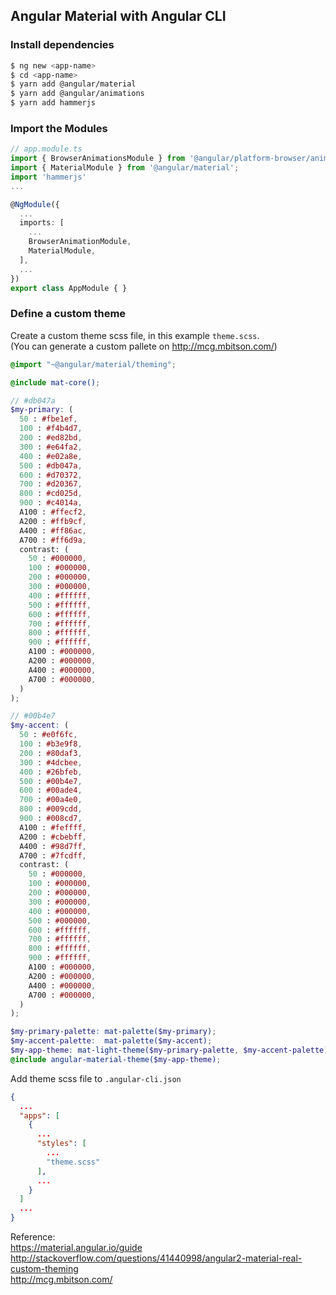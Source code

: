 ## Angular Material with Angular CLI

### Install dependencies

```bash
$ ng new <app-name>
$ cd <app-name>
$ yarn add @angular/material
$ yarn add @angular/animations
$ yarn add hammerjs
```


### Import the Modules

```typescript
// app.module.ts
import { BrowserAnimationsModule } from '@angular/platform-browser/animations';
import { MaterialModule } from '@angular/material';
import 'hammerjs'
...

@NgModule({
  ...
  imports: [
    ...
    BrowserAnimationModule,
    MaterialModule,
  ],
  ...
})
export class AppModule { }
```


### Define a custom theme

Create a custom theme scss file, in this example `theme.scss`.  
(You can generate a custom pallete on http://mcg.mbitson.com/)
```scss
@import "~@angular/material/theming";

@include mat-core();

// #db047a
$my-primary: (
  50 : #fbe1ef,
  100 : #f4b4d7,
  200 : #ed82bd,
  300 : #e64fa2,
  400 : #e02a8e,
  500 : #db047a,
  600 : #d70372,
  700 : #d20367,
  800 : #cd025d,
  900 : #c4014a,
  A100 : #ffecf2,
  A200 : #ffb9cf,
  A400 : #ff86ac,
  A700 : #ff6d9a,
  contrast: (
    50 : #000000,
    100 : #000000,
    200 : #000000,
    300 : #000000,
    400 : #ffffff,
    500 : #ffffff,
    600 : #ffffff,
    700 : #ffffff,
    800 : #ffffff,
    900 : #ffffff,
    A100 : #000000,
    A200 : #000000,
    A400 : #000000,
    A700 : #000000,
  )
);

// #00b4e7
$my-accent: (
  50 : #e0f6fc,
  100 : #b3e9f8,
  200 : #80daf3,
  300 : #4dcbee,
  400 : #26bfeb,
  500 : #00b4e7,
  600 : #00ade4,
  700 : #00a4e0,
  800 : #009cdd,
  900 : #008cd7,
  A100 : #feffff,
  A200 : #cbebff,
  A400 : #98d7ff,
  A700 : #7fcdff,
  contrast: (
    50 : #000000,
    100 : #000000,
    200 : #000000,
    300 : #000000,
    400 : #000000,
    500 : #000000,
    600 : #ffffff,
    700 : #ffffff,
    800 : #ffffff,
    900 : #ffffff,
    A100 : #000000,
    A200 : #000000,
    A400 : #000000,
    A700 : #000000,
  )
);

$my-primary-palette: mat-palette($my-primary);
$my-accent-palette:  mat-palette($my-accent);
$my-app-theme: mat-light-theme($my-primary-palette, $my-accent-palette);
@include angular-material-theme($my-app-theme);
```

Add theme scss file to `.angular-cli.json`
```json
{
  ...
  "apps": [
    {
      ...
      "styles": [
        ...
        "theme.scss"
      ],
      ...
    }
  ]
  ...
}
```

Reference:  
https://material.angular.io/guide  
http://stackoverflow.com/questions/41440998/angular2-material-real-custom-theming  
http://mcg.mbitson.com/
